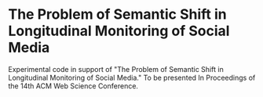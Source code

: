 # The Problem of Semantic Shift in Longitudinal Monitoring of Social Media

Experimental code in support of "The Problem of Semantic Shift in Longitudinal Monitoring of Social Media." To be presented In Proceedings of the 14th ACM Web Science Conference.
